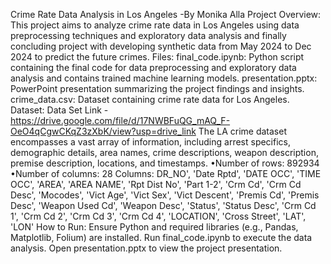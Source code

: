 Crime Rate Data Analysis in Los Angeles
-By Monika Alla
Project Overview:
This project aims to analyze crime rate data in Los Angeles using data preprocessing techniques and exploratory data analysis and finally concluding project with developing synthetic data from May 2024 to Dec 2024 to predict the future crimes.
Files:
final_code.ipynb: Python script containing the final code for data preprocessing and exploratory data analysis and contains trained machine learning models. 
presentation.pptx: PowerPoint presentation summarizing the project findings and insights.
crime_data.csv: Dataset containing crime rate data for Los Angeles.
Dataset:
Data Set Link - https://drive.google.com/file/d/17NWBFuQG_mAQ_F-OeO4qCgwCKqZ3zXbK/view?usp=drive_link
The LA crime dataset encompasses a vast array of information, including arrest specifics, demographic details, area names, crime descriptions, weapon description, premise description, locations, and timestamps.
•Number of rows: 892934  
•Number of columns: 28
Columns:
DR_NO', 'Date Rptd', 'DATE OCC', 'TIME OCC', 'AREA', 'AREA NAME', 'Rpt Dist No', 'Part 1-2', 'Crm Cd', 'Crm Cd Desc', 'Mocodes', 'Vict Age', 'Vict Sex', 'Vict Descent', 'Premis Cd', 'Premis Desc', 'Weapon Used Cd', 'Weapon Desc', 'Status', 'Status Desc', 'Crm Cd 1', 'Crm Cd 2', 'Crm Cd 3', 'Crm Cd 4', 'LOCATION', 'Cross Street', 'LAT', 'LON'
How to Run:
Ensure Python and required libraries (e.g., Pandas, Matplotlib, Folium) are installed.
Run final_code.ipynb to execute the data analysis.
Open presentation.pptx to view the project presentation.
